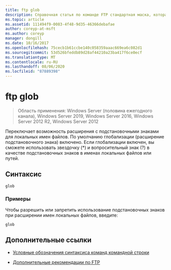 ```yaml
---
title: ftp glob
description: Справочная статья по команде FTP стандартная маска, которая переключает возможность расширения с подстановочными знаками для локальных имен файлов.
ms.topic: article
ms.assetid: 111494f9-0083-4f48-9d35-46366debafae
author: coreyp-at-msft
ms.author: coreyp
manager: dongill
ms.date: 10/16/2017
ms.openlocfilehash: 75cecb1b61ccbe140c058359aaac669ea6c082d1
ms.sourcegitcommit: 53d526bfeddb89d28af44210a23ba417f6ce0ecf
ms.translationtype: MT
ms.contentlocale: ru-RU
ms.lasthandoff: 08/06/2020
ms.locfileid: "87889398"
---
```

# <a name="ftp-glob"></a>ftp glob

> Область применения: Windows Server (половина ежегодного канала), Windows Server 2019, Windows Server 2016, Windows Server 2012 R2, Windows Server 2012

Переключает возможность расширения с подстановочными знаками для локальных имен файлов. По умолчанию глобализации (расширение подстановочного знака) включено. Если глобализации включен, вы сможете использовать звездочку (*) и вопросительный знак (?) в качестве подстановочных знаков в именах локальных файлов или путей.

## <a name="syntax"></a>Синтаксис

```
glob
```

### <a name="examples"></a>Примеры

Чтобы разрешить или запретить использование подстановочных знаков при расширении имен локальных файлов, введите:

```
glob
```

## <a name="additional-references"></a>Дополнительные ссылки

- [Условные обозначения синтаксиса команд командной строки](command-line-syntax-key.md)

- [Дополнительные рекомендации по FTP](/previous-versions/orphan-topics/ws.10/cc756013(v=ws.10))
